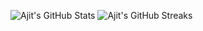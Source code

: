 ![Ajit's GitHub Stats](https://github-readme-stats.vercel.app/api?username=su-ndey&count_private=true&show_icons=true&theme=tokyonight)
![Ajit's GitHub Streaks](https://github-readme-streak-stats.herokuapp.com/?user=su-ndey&theme=dark)
